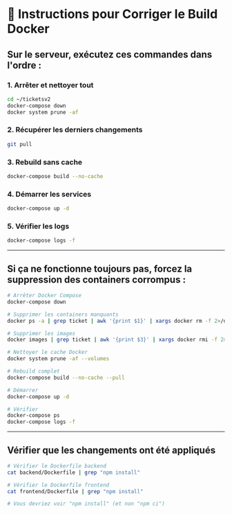 # 🔧 Instructions pour Corriger le Build Docker

## Sur le serveur, exécutez ces commandes dans l'ordre :

### 1. Arrêter et nettoyer tout
```bash
cd ~/ticketsv2
docker-compose down
docker system prune -af
```

### 2. Récupérer les derniers changements
```bash
git pull
```

### 3. Rebuild sans cache
```bash
docker-compose build --no-cache
```

### 4. Démarrer les services
```bash
docker-compose up -d
```

### 5. Vérifier les logs
```bash
docker-compose logs -f
```

---

## Si ça ne fonctionne toujours pas, forcez la suppression des containers corrompus :

```bash
# Arrêter Docker Compose
docker-compose down

# Supprimer les containers manquants
docker ps -a | grep ticket | awk '{print $1}' | xargs docker rm -f 2>/dev/null

# Supprimer les images
docker images | grep ticket | awk '{print $3}' | xargs docker rmi -f 2>/dev/null

# Nettoyer le cache Docker
docker system prune -af --volumes

# Rebuild complet
docker-compose build --no-cache --pull

# Démarrer
docker-compose up -d

# Vérifier
docker-compose ps
docker-compose logs -f
```

---

## Vérifier que les changements ont été appliqués

```bash
# Vérifier le Dockerfile backend
cat backend/Dockerfile | grep "npm install"

# Vérifier le Dockerfile frontend
cat frontend/Dockerfile | grep "npm install"

# Vous devriez voir "npm install" (et non "npm ci")
```

